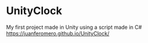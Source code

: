 # UnityClock
My first project made in Unity using a script made in C#
https://juanferomero.github.io/UnityClock/

